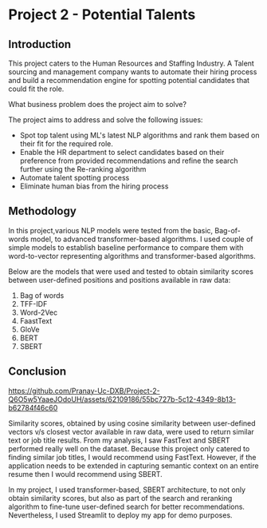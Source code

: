 # Project 2 - Potential Talents

## Introduction
This project caters to the Human Resources and Staffing Industry. A Talent sourcing and management company wants to automate their hiring process and build a recommendation engine for spotting potential candidates that could fit the role.

What business problem does the project aim to solve?

 The project aims to address and solve the following issues:
- Spot top talent using ML's latest NLP algorithms and rank them based on their fit for the required role.
- Enable the HR department to select candidates based on their preference from provided recommendations and refine the search further using the Re-ranking algorithm
- Automate talent spotting process
- Eliminate human bias from the hiring process

## Methodology
In this project,various NLP models were tested from the basic, Bag-of-words model, to advanced transformer-based algorithms. I used couple of simple models to establish baseline performance to compare them with word-to-vector representing algorithms and transformer-based algorithms. 

Below are the models that were used and tested to obtain similarity scores between user-defined positions and positions available in raw data:

1) Bag of words
2) TFF-IDF
3) Word-2Vec
4) FaastText
5) GloVe
6) BERT
7) SBERT

## Conclusion  
https://github.com/Pranay-Uc-DXB/Project-2-Q6O5w5YaaeJOdoUH/assets/62109186/55bc727b-5c12-4349-8b13-b62784f46c60


Similarity scores, obtained by using cosine similarity between user-defined vectors v/s closest vector available in raw data, were used to return similar text or job title results. From my analysis, I saw FastText and SBERT performed really well on the dataset. Because this project only catered to finding similar job titles, I would recommend using FastText. However, if the application needs to be extended in capturing semantic context on an entire resume then I would recommend using SBERT.

In my project, I used transformer-based, SBERT architecture, to not only obtain similarity scores, but also as part of the search and reranking algorithm to fine-tune user-defined search for better recommendations. Nevertheless, I used Streamlit to deploy my app for demo purposes. 


